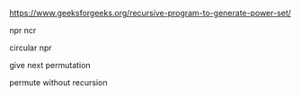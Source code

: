 https://www.geeksforgeeks.org/recursive-program-to-generate-power-set/

npr
ncr

circular npr

give next permutation

permute without recursion

